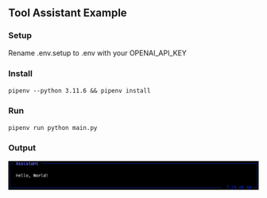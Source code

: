 ## Tool Assistant Example

### Setup
Rename .env.setup to .env with your OPENAI_API_KEY

### Install
    pipenv --python 3.11.6 && pipenv install

### Run
    pipenv run python main.py

### Output
![Screenshot](./screenshot.png)

